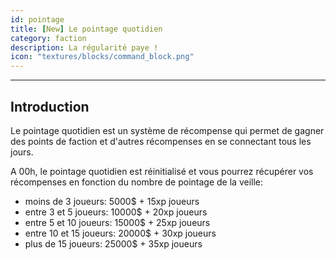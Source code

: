 ```yaml
---
id: pointage
title: [New] Le pointage quotidien
category: faction
description: La régularité paye !
icon: "textures/blocks/command_block.png"
---
```

___
## Introduction

Le pointage quotidien est un système de récompense qui permet de gagner des points de faction et d'autres récompenses en se connectant tous les jours.

A 00h, le pointage quotidien est réinitialisé et vous pourrez récupérer vos récompenses en fonction du nombre de pointage de la veille:
- moins de 3 joueurs: 5000$ + 15xp joueurs
- entre 3 et 5 joueurs: 10000$ + 20xp joueurs
- entre 5 et 10 joueurs: 15000$ + 25xp joueurs
- entre 10 et 15 joueurs: 20000$ + 30xp joueurs
- plus de 15 joueurs: 25000$ + 35xp joueurs